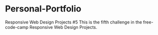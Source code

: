 # Personal-Portfolio
Responsive Web Design Projects #5
This is the fifth challenge in the free-code-camp Responsive Web Design Projects.
